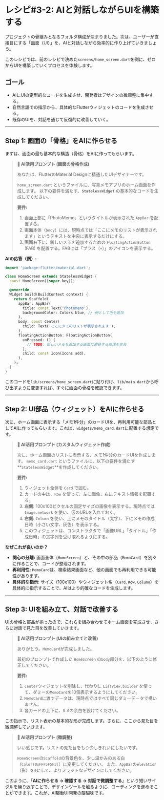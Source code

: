 # レシピ#3-2: AIと対話しながらUIを構築する

プロジェクトの骨組みとなるフォルダ構成が決まりました。次は、ユーザーが直接目にする「画面（UI）」を、AIと対話しながら効率的に作り上げていきましょう。

このレシピでは、前のレシピで決めた`screens/home_screen.dart`を例に、ゼロからUIを構築していくプロセスを体験します。

## ゴール

*   AIにUIの定型的なコードを生成させ、開発者はデザインの微調整に集中する。
*   自然言語での指示から、具体的なFlutterウィジェットのコードを生成させる。
*   既存のUIを、対話を通じて反復的に改善していく。

---

## Step 1: 画面の「骨格」をAIに作らせる

まずは、画面の最も基本的な構造（骨格）をAIに作ってもらいます。

> **🤖 AI活用プロンプト (画面の骨格作成)**
>
> あなたは、FlutterのMaterial Designに精通したUIデザイナーです。
>
> `home_screen.dart` というファイルに、写真メモアプリのホーム画面を作成します。
> 以下の要件を満たす、**`StatelessWidget`** の基本的なコードを生成してください。
>
> **要件:**
> 1.  画面上部に「PhotoMemo」というタイトルが表示された `AppBar` を配置する。
> 2.  画面本体（`body`）には、現時点では「ここにメモのリストが表示されます」というテキストを中央に表示するだけにする。
> 3.  画面右下に、新しいメモを追加するための `FloatingActionButton` (FAB) を配置する。FABには「プラス（`+`）」のアイコンを表示する。

**AIの応答（例）:**
```dart
import 'package:flutter/material.dart';

class HomeScreen extends StatelessWidget {
  const HomeScreen({super.key});

  @override
  Widget build(BuildContext context) {
    return Scaffold(
      appBar: AppBar(
        title: const Text('PhotoMemo'),
        backgroundColor: Colors.blue, // 例として色を追加
      ),
      body: const Center(
        child: Text('ここにメモのリストが表示されます'),
      ),
      floatingActionButton: FloatingActionButton(
        onPressed: () {
          // TODO: 新しいメモを追加する画面に遷移する処理を実装
        },
        child: const Icon(Icons.add),
      ),
    );
  }
}
```

このコードを`lib/screens/home_screen.dart`に貼り付け、`lib/main.dart`から呼び出すように変更すれば、すぐに画面の骨格を確認できます。

---

## Step 2: UI部品（ウィジェット）をAIに作らせる

次に、ホーム画面に表示する「メモ1件分」のカードUIを、再利用可能な部品としてAIに作ってもらいます。これは、`widgets/memo_card.dart`に配置する想定です。

> **🤖 AI活用プロンプト (カスタムウィジェット作成)**
>
> 次に、ホーム画面のリストに表示する、メモ1件分のカードUIを作成します。
> `memo_card.dart` というファイルに、以下の要件を満たす**`StatelessWidget`**を作成してください。
>
> **要件:**
> 1.  ウィジェット全体を `Card` で囲む。
> 2.  カードの中は、`Row` を使って、左に画像、右にテキスト情報を配置する。
> 3.  **左側:** 100x100ピクセルの固定サイズの画像を表示する。現時点では `Image.network` を使い、仮のURLを入れておく。
> 4.  **右側:** `Column` を使い、上にメモのタイトル（太字）、下にメモの作成日時（小さい文字、灰色）を表示する。
> 5.  このウィジェットは、コンストラクタで「画像URL」「タイトル」「作成日時」の文字列を受け取れるようにする。

**なぜこれが良いのか？**
*   **関心の分離:** 画面全体（`HomeScreen`）と、その中の部品（`MemoCard`）を別々に作ることで、コードが整理されます。
*   **再利用性:** `MemoCard`は、検索結果画面など、他の画面でも再利用できる可能性があります。
*   **具体的な指示:** サイズ（100x100）やウィジェット名（`Card`, `Row`, `Column`）を具体的に指示することで、AIはより的確なコードを生成します。

---

## Step 3: UIを組み立て、対話で改善する

UIの骨格と部品が揃ったので、これらを組み合わせてホーム画面を完成させ、さらに対話で見た目を改善していきます。

> **🤖 AI活用プロンプト (UIの組み立てと改善)**
>
> ありがとう。`MemoCard`が完成しました。
>
> 最初のプロンプトで作成した `HomeScreen` の`body`部分を、以下のように修正してください。
>
> **要件:**
> 1.  `Center`ウィジェットを削除し、代わりに `ListView.builder` を使って、ダミーの`MemoCard`を10個表示するようにしてください。
> 2.  `MemoCard`に渡すデータは、現時点ではすべて同じダミーデータで構いません。
> 3.  各カードの上下に、`8.0`の余白を設けてください。

この指示で、リスト表示の基本的な形が完成します。さらに、ここから見た目を微調整していきます。

> **🤖 AI活用プロンプト (微調整)**
>
> いい感じです。リストの見た目をもう少しきれいにしたいです。
>
> `HomeScreen`の`Scaffold`の背景色を、少し温かみのある白（`Color(0xFFF5F5F5)`）に変更してください。
> また、`AppBar`の`elevation`（影）を`0`にして、よりフラットなデザインにしてください。

このように、「**AIに作らせる → 確認する → 対話で微調整する**」という短いサイクルを繰り返すことで、デザインツールを触るように、コーディングを進めることができます。これが、AI駆動UI開発の醍醐味です。